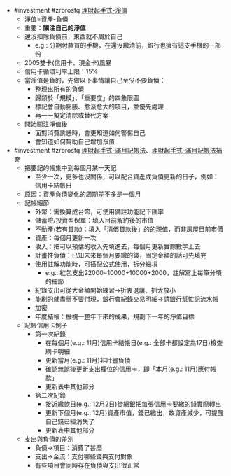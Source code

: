 - #investment #zrbrosfq [理財起手式-淨值](https://www.youtube.com/watch?v=W6Zq6dlolrE&list=PLrZrfGLGySzcZoVhb4idy5B0XI25ZhnF7&index=9)
	- 淨值=資產-負債
	- 重要：**關注自己的淨值**
	- 還沒扣除負債前，東西就不屬於自己
		- e.g.: 分期付款買的手機，在還沒繳清前，銀行也擁有這支手機的一部份
	- 2005雙卡(信用卡、現金卡)風暴
	- 信用卡循環利率上限：15%
	- 當淨值是負的，先做以下事情讓自己至少不要負債：
		- 整理出所有的負債
		- 歸類於「規模」、「重要度」的四象限圖
		- 標記會自動膨脹、愈滾愈大的項目，並優先處理
		- 再一一擬定清除或替代方案
	- 開始關注淨值後
		- 面對消費誘惑時，會更知道如何警惕自己
		- 會知道如何幫助自己增加淨值
- #investment #zrbrosfq [理財起手式-滿月記帳法](https://www.youtube.com/watch?v=juLfUYkCVDI&list=PLrZrfGLGySzcZoVhb4idy5B0XI25ZhnF7&index=10)、[理財起手式-滿月記帳法補充](https://www.youtube.com/watch?v=hwH1oICuTYQ)
	- 把要記的帳集中到每個月某一天記
		- 至少一次，更多也沒關係，可以配合資產或負債更新的日子，例如：信用卡結帳日
	- 原因：資產負債變化的周期差不多是一個月
	- 記帳細節
		- 外幣：需換算成台幣，可使用備註功能記下匯率
		- 儲蓄險/投資型保單：填入目前解約後的市值
		- 不動產(若有貸款)：填入「清償貸款後」的的現值，而非房屋目前市價
		- 資產：每個月更新一次
		- 收入：把可以預估的收入先填進去，每個月更新實際數字上去
		- 計畫性負債：已知未來每個月要繳的錢，固定金額的話可先填完
		- 使用註解功能時，可搭配公式使用，拆分細項
			- e.g.: 紅包支出22000=10000+10000+2000，註解寫上每筆分項的細節
		- 紀錄支出可從大金額開始練習->折衷退讓、抓大放小
		- 能刷的就盡量不要付現，銀行會紀錄交易明細->請銀行幫忙記流水帳
		- 加密
		- 年度結帳：檢視一整年下來的成果，規劃下一年的淨值目標
	- 記帳信用卡例子
		- 第一次紀錄
			- 在每個月(e.g.: 11月)信用卡結帳日(e.g.: 全部卡都設定為17日)檢查刷卡明細
			- 更新當月(e.g.: 11月)非計畫負債
			- 確認無誤後更新支出欄位的信用卡，即「本月(e.g.: 11月)應付帳款」
			- 更新表中其他部分
		- 第二次紀錄
			- 接近繳款日(e.g.: 12月2日)從網銀把每張信用卡要繳的錢實際轉出
			- 更新下個月(e.g.: 12月)資產市值，錢已繳出，故資產減少，可提醒自己錢已經消失了
			- 更新表中其他部分
	- 支出與負債的差別
		- 負債->項目：消費了甚麼
		- 支出->金流：支付哪些錢與支付對象
		- 有些項目會同時存在負債與支出很正常